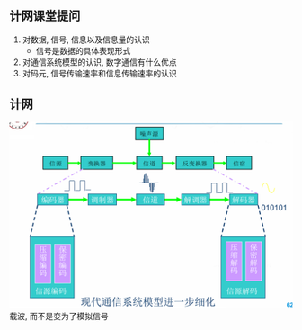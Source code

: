 ## 计网课堂提问
1. 对数据, 信号, 信息以及信息量的认识
	- 信号是数据的具体表现形式
2. 对通信系统模型的认识, 数字通信有什么优点
3. 对码元, 信号传输速率和信息传输速率的认识

## 计网
![image.png](https://raw.githubusercontent.com/alwaysmissin/picgo/main/20231008105144.png)
载波, 而不是变为了模拟信号